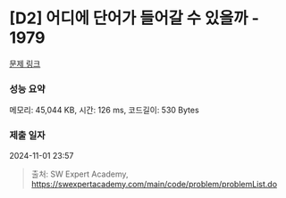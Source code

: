 # [D2] 어디에 단어가 들어갈 수 있을까 - 1979 

[문제 링크](https://swexpertacademy.com/main/code/problem/problemDetail.do?contestProbId=AV5PuPq6AaQDFAUq) 

### 성능 요약

메모리: 45,044 KB, 시간: 126 ms, 코드길이: 530 Bytes

### 제출 일자

2024-11-01 23:57



> 출처: SW Expert Academy, https://swexpertacademy.com/main/code/problem/problemList.do